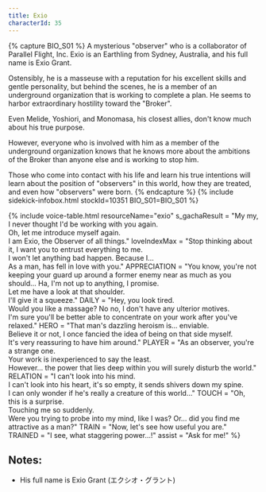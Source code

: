 ```yaml
---
title: Exio
characterId: 35
---
```


{% capture BIO_S01 %}
A mysterious "observer" who is a collaborator of Parallel Flight, Inc. Exio is an Earthling from Sydney, Australia, and his full name is Exio Grant. 

Ostensibly, he is a masseuse with a reputation for his excellent skills and gentle personality, but behind the scenes, he is a member of an underground organization that is working to complete a plan. He seems to harbor extraordinary hostility toward the "Broker".


Even Melide, Yoshiori, and Monomasa, his closest allies, don't know much about his true purpose. 

However, everyone who is involved with him as a member of the underground organization knows that he knows more about the ambitions of the Broker than anyone else and is working to stop him. 

Those who come into contact with his life and learn his true intentions will learn about the position of "observers" in this world, how they are treated, and even how "observers" were born.
{% endcapture %}
{% include sidekick-infobox.html stockId=10351 BIO_S01=BIO_S01 %}

{% include voice-table.html resourceName="exio"
s_gachaResult = "My my, I never thought I'd be working with you again.<br>Oh, let me introduce myself again.<br>I am Exio, the Observer of all things."
loveIndexMax = "Stop thinking about it, I want you to entrust everything to me.<br>I won't let anything bad happen. Because I…<br>As a man, has fell in love with you."
APPRECIATION = "You know, you're not keeping your guard up around a former enemy near as much as you should... Ha, I'm not up to anything, I promise.<br>Let me have a look at that shoulder.<br>I'll give it a squeeze."
DAILY = "Hey, you look tired.<br>Would you like a massage? No no, I don't have any ulterior motives.<br>I'm sure you'll be better able to concentrate on your work after you've relaxed."
HERO = "That man's dazzling heroism is... enviable.<br>Believe it or not, I once fancied the idea of being on that side myself.<br>It's very reassuring to have him around."
PLAYER = "As an observer, you're a strange one.<br>Your work is inexperienced to say the least.<br>However... the power that lies deep within you will surely disturb the world."
RELATION = "I can't look into his mind.<br>I can't look into his heart, it's so empty, it sends shivers down my spine.<br>I can only wonder if he's really a creature of this world..."
TOUCH = "Oh, this is a surprise.<br>Touching me so suddenly.<br>Were you trying to probe into my mind, like I was? Or... did you find me attractive as a man?"
TRAIN = "Now, let's see how useful you are."
TRAINED = "I see, what staggering power...!"
assist = "Ask for me!"
%}

## Notes:

- His full name is Exio Grant (エクシオ・グラント)

